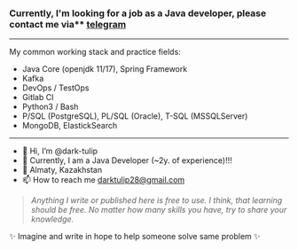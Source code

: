 ### Currently, I'm looking for a job as a Java developer, please contact me via**  <a href="https://t.me/dark_tulip">telegram</a>

<hr>

My common working stack and practice fields:
- Java Core (openjdk 11/17), Spring Framework
- Kafka
- DevOps / TestOps
- Gitlab CI
- Python3 / Bash 
- P/SQL (PostgreSQL), PL/SQL (Oracle), T-SQL (MSSQLServer)
- MongoDB, ElastickSearch

<hr>

- 👋 Hi, I’m @dark-tulip
- 👀 Currently, I am a Java Developer (~2y. of experience)!!!
- 🌱 Almaty, Kazakhstan
- 📫 How to reach me darktulip28@gmail.com
> <i>Anything I write or published here is free to use. I think, that learning should be free. No matter how many skills you have, try to share your knowledge. </i>

✨ Imagine and write in hope to help someone solve same problem ✨

<!---
dark-tulip/dark-tulip is a ✨ special ✨ repository because its `README.md` (this file) appears on your GitHub profile.
You can click the Preview link to take a look at your changes.
--->
